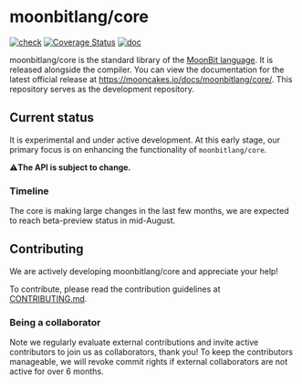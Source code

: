 # moonbitlang/core

[![check](https://github.com/moonbitlang/core/actions/workflows/stable-check.yml/badge.svg)](https://github.com/moonbitlang/core/actions/workflows/stable-check.yml) [![Coverage Status](https://coveralls.io/repos/github/moonbitlang/core/badge.svg?branch=main)](https://coveralls.io/github/moonbitlang/core?branch=main)
[![doc](https://img.shields.io/badge/docs-mooncakes.io-green)](https://mooncakes.io/docs/moonbitlang/core)




moonbitlang/core is the standard library of the [MoonBit language](https://www.moonbitlang.com/). It is released alongside the compiler. You can view the documentation for the latest official release at <https://mooncakes.io/docs/moonbitlang/core/>. This repository serves as the development repository.

## Current status

It is experimental and under active development. At this early stage, our primary focus is on enhancing the functionality of `moonbitlang/core`.

⚠️**The API is subject to change.**

### Timeline

The core is making large changes in the last few months, we are expected to reach beta-preview status in mid-August.

## Contributing

We are actively developing moonbitlang/core and appreciate your help!

To contribute, please read the contribution guidelines at [CONTRIBUTING.md](./CONTRIBUTING.md).

### Being a collaborator

Note we regularly evaluate external contributions and invite active contributors to join us as collaborators, thank you!
To keep the contributors manageable, we will revoke commit rights if external collaborators are not active for over 6 months.
